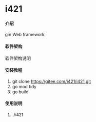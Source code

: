 # i421

#### 介绍
gin Web framework

#### 软件架构
软件架构说明


#### 安装教程

1.  git clone https://gitee.com/i421/i421.git
2.  go mod tidy
3.  go build

#### 使用说明

1.  ./i421
